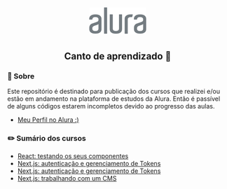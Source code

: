 <h1 align="center">
  <img alt="Logo Alura" title="Logo Alura" src=".github/logo-alura.svg" />
</h1>

<h2 align="center">
  Canto de aprendizado 🙂
</h2>

### 📃 Sobre
Este repositório é destinado para publicação dos cursos que realizei e/ou estão em andamento na plataforma de estudos da Alura. Então é passível de alguns códigos estarem incompletos devido ao progresso das aulas.

- [Meu Perfil no Alura :)](https://cursos.alura.com.br/user/wessanjos)

### ✏️ Sumário dos cursos
- [React: testando os seus componentes
](https://cursos.alura.com.br/course/react-testando-componentes)
- [Next.js: autenticação e gerenciamento de Tokens](https://cursos.alura.com.br/course/nextjs-autenticacao-gerenciamento-tokens)
- [Next.js: autenticação e gerenciamento de Tokens](https://cursos.alura.com.br/course/nextjs-autenticacao-gerenciamento-tokens)
- [Next.js: trabalhando com um CMS](https://cursos.alura.com.br/course/next-js-trabalhando-cms)